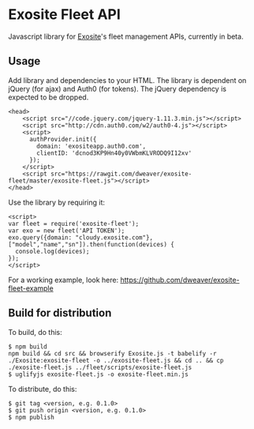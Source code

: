 # Exosite Fleet API

Javascript library for [Exosite](http://exosite.com)'s fleet management APIs, currently in beta.

## Usage

Add library and dependencies to your HTML. The library is dependent on jQuery (for ajax) and Auth0 (for tokens). The jQuery dependency is expected to be dropped.

```
<head>
    <script src="//code.jquery.com/jquery-1.11.3.min.js"></script>
    <script src="http://cdn.auth0.com/w2/auth0-4.js"></script>
    <script>
      authProvider.init({
        domain: 'exositeapp.auth0.com',
        clientID: 'dcnod3KP9Hn40y0VWbmKLVRODQ9I12xv'
      });
    </script>
    <script src="https://rawgit.com/dweaver/exosite-fleet/master/exosite-fleet.js"></script>
</head>
```

Use the library by requiring it:

```
<script>
var fleet = require('exosite-fleet');
var exo = new fleet('API TOKEN');
exo.query({domain: "cloudy.exosite.com"}, ["model","name","sn"]).then(function(devices) {
  console.log(devices);
});
</script>
```

For a working example, look here: https://github.com/dweaver/exosite-fleet-example


## Build for distribution

To build, do this:

```
$ npm build
npm build && cd src && browserify Exosite.js -t babelify -r ./Exosite:exosite-fleet -o ../exosite-fleet.js && cd .. && cp ./exosite-fleet.js ../fleet/scripts/exosite-fleet.js
$ uglifyjs exosite-fleet.js -o exosite-fleet.min.js
```

To distribute, do this:

```
$ git tag <version, e.g. 0.1.0>
$ git push origin <version, e.g. 0.1.0>
$ npm publish
```
